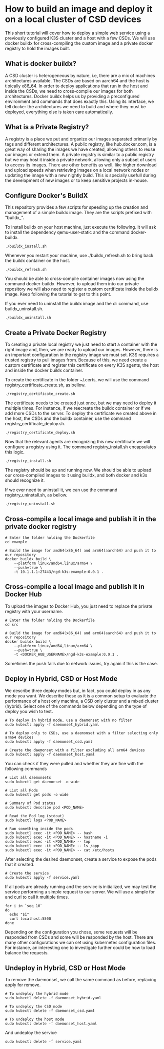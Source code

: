 # How to build an image and deploy it on a local cluster of CSD devices

This short tutorial will cover how to deploy a simple web service using a previously configured K3S cluster and a host with a few CSDs. We will use docker buildx for cross-compiling the custom image and a private docker registry to hold the images built.

## What is docker buildx?

A CSD cluster is heterogeneous by nature, i.e, there are a mix of machines architectures available. The CSDs are based on aarch64 and the host is tipically x86_64. In order to deploy applications that run in the host and inside the CSDs, we need to cross-compile our images for both architectures. Docker buildx helps us by providing a preconfigured environment and commands that does exactly this. Using its interface, we tell docker the architectures we need to build and where they must be deployed, everything else is taken care automatically.

## What is a Private Registry?

A registry is a place we put and organize our images separated primarily by tags and different architectures. A public registry, like hub.docker.com, is a great way of sharing the images we have created, allowing others to reuse our images or extend them. A private registry is similar to a public registry but we may host it inside a private network, allowing only a subset of users to access its images. There are other benefits as well, like higher download and upload speeds when retrieving images on a local network nodes or updating the image with a new nightly build. This is specially usefull during the development of new images or to keep sensitive projects in-house.

## Configure Docker's BuildX

This repository provides a few scripts for speeding up the creation and management of a simple buildx image. They are the scripts prefixed with "buildx\_".

To install buildx on your host machine, just execute the following. It will ask to install the dependency qemu-user-static and the command docker-buildx.

```shell
./buildx_install.sh
```

Whenever you restart your machine, use ./buildx_refresh.sh to bring back the buildx container on the host.

```shell
./buildx_refresh.sh
```

You should be able to cross-compile container images now using the command docker-buildx. However, to upload them into our private repository we will also need to register a custom certificate inside the buildx image. Keep following the tutorial to get to this point.

If you ever need to uninstall the buildx image and the cli command, use buildx_uninstall.sh.

```shell
./buildx_uninstall.sh
```

## Create a Private Docker Registry

To creating a private local registry we just need to start a container with the right image and, then, we are ready to upload our images. However, there is an important configuration in the registry image we must set. K3S requires a trusted registry to pull images from. Because of this, we need create a custom certificate and register this certificate on every K3S agents, the host and inside the docker buildx container.

To create the certificate in the folder ~/.certs, we will use the command registry_certificate_create.sh, as bellow.

```shell
./registry_certificate_create.sh
```

The certificate needs to be created just once, but we may need to deploy it multiple times. For instance, if we reecreate the buildx container or if we add more CSDs to the server. To deploy the certificate we created above in the host, the CSDs and the buildx container, use the command registry_certificate_deploy.sh.

```shell
./registry_certificate_deploy.sh
```

Now that the relevant agents are recognizing this new certificate we will configure a registry using it. The command registry_install.sh encapsulates this logic.

```shell
./registry_install.sh
```

The registry should be up and running now. We should be able to upload our cross-compiled images to it using buildx, and both docker and k3s should recognize it.

If we ever need to uninstall it, we can use the command registry_uninstall.sh, as bellow.

```shell
./registry_uninstall.sh
```

## Cross-compile a local image and publish it in the private docker registry

```shell
# Enter the folder holding the Dockerfile
cd example

# Build the image for amd64(x86_64) and arm64(aarch64) and push it to our repository
docker buildx build \
    --platform linux/amd64,linux/arm64 \
    --push=true \
    -t 10.1.1.1:27443/ngd-k3s-example:0.0.1 .
```

## Cross-compile a local image and publish it in Docker Hub

To upload the images to Docker Hub, you just need to replace the private registry with your username.

```shell
# Enter the folder holding the Dockerfile
cd src

# Build the image for amd64(x86_64) and arm64(aarch64) and push it to our repository
docker buildx build \
    --platform linux/amd64,linux/arm64 \
    --push=true \
    -t <DOCKER_HUB_USERNAME>/ngd-k3s-example:0.0.1 .
```

Sometimes the push fails due to network issues, try again if this is the case.

## Deploy in Hybrid, CSD or Host Mode

We describe three deploy modes but, in fact, you could deploy in as any mode you want. We describe these as it is a common setup to evaluate the performance of a host only machine, a CSD only cluster and a mixed cluster (hybrid). Select one of the commands below depending on the type of deploy you wish to test.

```shell
# To deploy in hybrid mode, use a daemonset with no filter
sudo kubectl apply -f daemonset_hybrid.yaml

# To deploy only to CSDs, use a daemonset with a filter selecting only arm64 devices
sudo kubectl apply -f daemonset_csd.yaml

# Create the daemonset with a filter excluding all arm64 devices
sudo kubectl apply -f daemonset_host.yaml
```

You can check if they were pulled and whether they are fine with the following commands

```shell
# List all daemonsets
sudo kubectl get daemonset -o wide

# List all Pods
sudo kubectl get pods -o wide

# Summary of Pod status
sudo kubectl describe pod <POD_NAME>

# Read the Pod log (stdout)
sudo kubectl logs <POD_NAME>

# Run something inside the pods
sudo kubectl exec -it <POD_NAME> -- bash
sudo kubectl exec -it <POD_NAME> -- hostname -i
sudo kubectl exec -it <POD_NAME> -- top
sudo kubectl exec -it <POD_NAME> -- ls /app
sudo kubectl exec -it <POD_NAME> -- cat /etc/hosts
```

After selecting the desired daemonset, create a service to expose the pods that it created.

```shell
# Create the service
sudo kubectl apply -f service.yaml
```

If all pods are already running and the service is initialized, we may test the service performing a simple request to our server. We will use a simple for and curl to call it multiple times.

```shell
for i in `seq 10`
do
  echo "$i"
  curl localhost:5500
done
```

Depending on the configuration you chose, some requests will be responded from CSDs and some will be responded by the host. There are many other configurations we can set using kubernetes configuration files. For instance, an interesting one to investigate further could be how to load balance the requests.

## Undeploy in Hybrid, CSD or Host Mode

To remove the daemonset, we call the same command as before, replacing apply for remove.

```shell
# To undeploy the hybrid mode
sudo kubectl delete -f daemonset_hybrid.yaml

# To undeploy the CSD mode
sudo kubectl delete -f daemonset_csd.yaml

# To undeploy the host mode
sudo kubectl delete -f daemonset_host.yaml
```

And undeploy the service

```shell
sudo kubectl delete -f service.yaml
```
